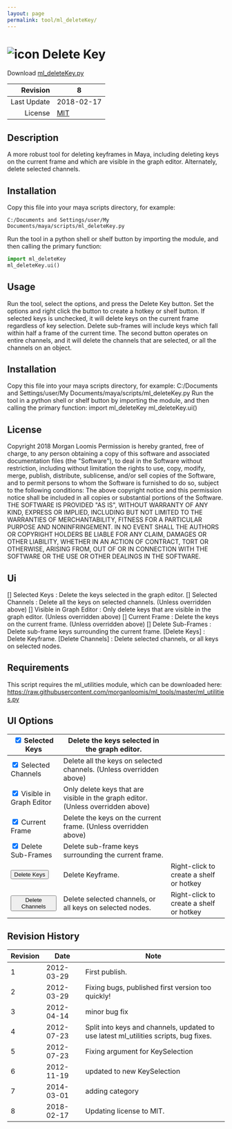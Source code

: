 ```yaml
---
layout: page
permalink: tool/ml_deleteKey/
---
```


# ![icon](https://raw.githubusercontent.com/morganloomis/ml_tools/master/icons//ml_deleteKey.png) Delete Key
Download [ml_deleteKey.py](https://raw.githubusercontent.com/morganloomis/ml_tools/master/ml_deleteKey.py)

| Revision | 8 |
|---:|---|
| Last Update | 2018-02-17 |
| License | [MIT](https://opensource.org/licenses/MIT) |

## Description

 A more robust tool for deleting keyframes in Maya, including deleting keys on the current frame and which are visible in the graph editor. Alternately, delete selected channels. 

## Installation

Copy this file into your maya scripts directory, for example:

`C:/Documents and Settings/user/My Documents/maya/scripts/ml_deleteKey.py`

Run the tool in a python shell or shelf button by importing the module, 
and then calling the primary function:

```python
import ml_deleteKey
ml_deleteKey.ui()
```

## Usage

 Run the tool, select the options, and press the Delete Key button. Set the options and right click the button to create a hotkey or shelf button. If selected keys is unchecked, it will delete keys on the current frame regardless of key selection. Delete sub-frames will include keys which fall within half a frame of the current time. The second button operates on entire channels, and it will delete the channels that are selected, or all the channels on an object. 

## Installation

 Copy this file into your maya scripts directory, for example: C:/Documents and Settings/user/My Documents/maya/scripts/ml_deleteKey.py Run the tool in a python shell or shelf button by importing the module, and then calling the primary function: import ml_deleteKey ml_deleteKey.ui() 

## License

 Copyright 2018 Morgan Loomis Permission is hereby granted, free of charge, to any person obtaining a copy of this software and associated documentation files (the "Software"), to deal in the Software without restriction, including without limitation the rights to use, copy, modify, merge, publish, distribute, sublicense, and/or sell copies of the Software, and to permit persons to whom the Software is furnished to do so, subject to the following conditions: The above copyright notice and this permission notice shall be included in all copies or substantial portions of the Software. THE SOFTWARE IS PROVIDED "AS IS", WITHOUT WARRANTY OF ANY KIND, EXPRESS OR IMPLIED, INCLUDING BUT NOT LIMITED TO THE WARRANTIES OF MERCHANTABILITY, FITNESS FOR A PARTICULAR PURPOSE AND NONINFRINGEMENT. IN NO EVENT SHALL THE AUTHORS OR COPYRIGHT HOLDERS BE LIABLE FOR ANY CLAIM, DAMAGES OR OTHER LIABILITY, WHETHER IN AN ACTION OF CONTRACT, TORT OR OTHERWISE, ARISING FROM, OUT OF OR IN CONNECTION WITH THE SOFTWARE OR THE USE OR OTHER DEALINGS IN THE SOFTWARE. 

## Ui

 [] Selected Keys : Delete the keys selected in the graph editor. [] Selected Channels : Delete all the keys on selected channels. (Unless overridden above) [] Visible in Graph Editor : Only delete keys that are visible in the graph editor. (Unless overridden above) [] Current Frame : Delete the keys on the current frame. (Unless overridden above) [] Delete Sub-Frames : Delete sub-frame keys surrounding the current frame. [Delete Keys] : Delete Keyframe. [Delete Channels] : Delete selected channels, or all keys on selected nodes. 

## Requirements

 This script requires the ml_utilities module, which can be downloaded here: https://raw.githubusercontent.com/morganloomis/ml_tools/master/ml_utilities.py 

## UI Options


|<input type="checkbox" checked="yes"> Selected Keys|Delete the keys selected in the graph editor.||
|---|---|---|
|<input type="checkbox" checked="yes"> Selected Channels|Delete all the keys on selected channels. (Unless overridden above)||
|<input type="checkbox" checked="yes"> Visible in Graph Editor|Only delete keys that are visible in the graph editor. (Unless overridden above)||
|<input type="checkbox" checked="yes"> Current Frame|Delete the keys on the current frame. (Unless overridden above)||
|<input type="checkbox" checked="yes"> Delete Sub-Frames|Delete sub-frame keys surrounding the current frame.||
|<button type="button">Delete Keys</button>|Delete Keyframe.|Right-click to create a shelf or hotkey|
|<button type="button">Delete Channels</button>|Delete selected channels, or all keys on selected nodes.|Right-click to create a shelf or hotkey|

## Revision History

| Revision | Date | Note|
|---|---|---|
|1|2012-03-29|First publish.|
|2|2012-03-29|Fixing bugs, published first version too quickly!|
|3|2012-04-14|minor bug fix|
|4|2012-07-23|Split into keys and channels, updated to use latest ml_utilities scripts, bug fixes.|
|5|2012-07-23|Fixing argument for KeySelection|
|6|2012-11-19|updated to new KeySelection|
|7|2014-03-01|adding category|
|8|2018-02-17|Updating license to MIT.|
